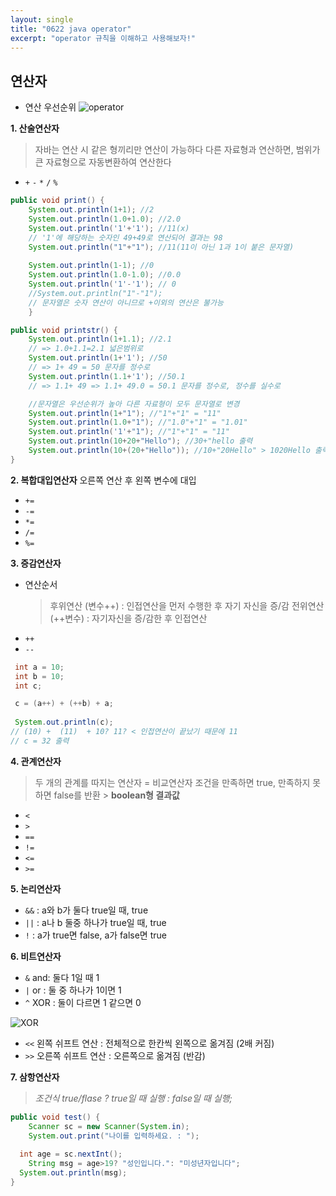 ```yaml
---
layout: single
title: "0622 java operator"
excerpt: "operator 규칙을 이해하고 사용해보자!"
---
```




## 연산자

- 연산 우선순위
![operator](https://user-images.githubusercontent.com/107900148/175861748-8f91d4c2-4806-4ddd-b7f5-eab5ed14f405.jpg)

**1. 산술연산자**
> 자바는 연산 시 같은 형끼리만 연산이 가능하다
> 다른 자료형과 연산하면, 범위가 큰 자료형으로 자동변환하여 연산한다
 
- `+`  `-`  `*`  `/`  `%`

```java
public void print() {
	System.out.println(1+1); //2
	System.out.println(1.0+1.0); //2.0
	System.out.println('1'+'1'); //11(x)
	// '1'에 해당하는 숫자인 49+49로 연산되어 결과는 98
	System.out.println("1"+"1"); //11(11이 아닌 1과 1이 붙은 문자열)
		
	System.out.println(1-1); //0
	System.out.println(1.0-1.0); //0.0
	System.out.println('1'-'1'); // 0
	//System.out.println("1"-"1");
	// 문자열은 숫자 연산이 아니므로 +이외의 연산은 불가능	
	}
```



```java
public void printstr() {
	System.out.println(1+1.1); //2.1
	// => 1.0+1.1=2.1 넓은범위로
	System.out.println(1+'1'); //50
	// => 1+ 49 = 50 문자를 정수로
	System.out.println(1.1+'1'); //50.1
	// => 1.1+ 49 => 1.1+ 49.0 = 50.1 문자를 정수로, 정수를 실수로

	//문자열은 우선순위가 높아 다른 자료형이 모두 문자열로 변경 
	System.out.println(1+"1"); //"1"+"1" = "11"
	System.out.println(1.0+"1"); //"1.0"+"1" = "1.01"
	System.out.println('1'+"1"); //"1"+"1" = "11"
	System.out.println(10+20+"Hello"); //30+"hello 출력
	System.out.println(10+(20+"Hello")); //10+"20Hello" > 1020Hello 출력
}
```



**2. 복합대입연산자**
오른쪽 연산 후 왼쪽 변수에 대입
- `+=`
- `-=`
- `*=`
- `/=`
- `%=`


**3. 증감연산자**
- 연산순서
  > 후위연산 (변수++) : 인접연산을 먼저 수행한 후 자기 자신을 증/감
  > 전위연산 (++변수) : 자기자신을 증/감한 후 인접연산
- `++`
- `--`


```java
 int a = 10;
 int b = 10;
 int c;

 c = (a++) + (++b) + a;
 
 System.out.println(c);
// (10) +  (11)  + 10? 11? < 인접연산이 끝났기 때문에 11
// c = 32 출력
```

 
 
 
  
**4. 관계연산자**

> 두 개의 관계를 따지는 연산자 = 비교연산자
> 조건을 만족하면 true, 만족하지 못하면 false를 반환 > **boolean형 결과값**

- `<`
- `>`
- `==`
- `!=`
- `<=`
- `>=`

 

**5. 논리연산자**

- `&&` : a와 b가 둘다 true일 때, true
- `||` : a나 b 둘중 하나가 true일 때, true
- `!` : a가 true면 false, a가 false면 true
 


**6. 비트연산자**

- `&` and: 둘다 1일 때 1
- `|` or : 둘 중 하나가 1이면 1
- `^` XOR : 둘이 다르면 1 같으면 0

![XOR](https://user-images.githubusercontent.com/107900148/175861260-7cae2752-e48b-47de-b7fe-01f402144c64.PNG)

- `<<` 왼쪽 쉬프트 연산 : 전체적으로 한칸씩 왼쪽으로 옮겨짐 (2배 커짐)
- `>>` 오른쪽 쉬프트 연산 : 오른쪽으로 옮겨짐 (반감)

 
 
**7. 삼항연산자**

> *조건식 true/flase ? true일 때 실행 : false일 때 실행;*

```java
public void test() {
	Scanner sc = new Scanner(System.in);
	System.out.print("나이를 입력하세요. : ");
	
  int age = sc.nextInt();
	String msg = age>19? "성인입니다.": "미성년자입니다";
  System.out.println(msg);
}
```





